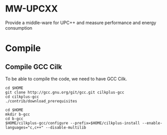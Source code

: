 # MW-UPCXX
Provide a middle-ware for UPC++ and measure performance and energy consumption

# Compile

## Compile GCC Cilk
To be able to compile the code, we need to have GCC Cilk. 

```shell
cd $HOME
git clone http://gcc.gnu.org/git/gcc.git cilkplus-gcc
cd cilkplus-gcc
./contrib/download_prerequisites

cd $HOME
mkdir b-gcc 
cd b-gcc
$HOME/cilkplus-gcc/configure --prefix=$HOME/cilkplus-install --enable-languages="c,c++" --disable-multilib
```
